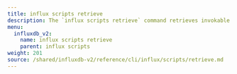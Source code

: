 ```yaml
---
title: influx scripts retrieve
description: The `influx scripts retrieve` command retrieves invokable script information from InfluxDB.
menu:
  influxdb_v2:
    name: influx scripts retrieve
    parent: influx scripts
weight: 201
source: /shared/influxdb-v2/reference/cli/influx/scripts/retrieve.md
---
```


<!-- The content for this file is located at
// SOURCE content/shared/influxdb-v2/reference/cli/influx/scripts/retrieve.md -->
